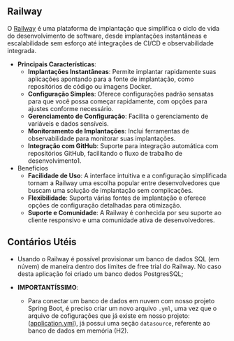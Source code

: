 ## Railway

O [Railway](https://Railway.app) é uma plataforma de implantação que simplifica o ciclo de vida do desenvolvimento de software, desde implantações instantâneas e escalabilidade sem esforço até integrações de CI/CD e observabilidade integrada.

* **Principais Características**:
    * **Implantações Instantâneas**: Permite implantar rapidamente suas aplicações apontando para a fonte de implantação, como repositórios de código ou imagens Docker.
    * **Configuração Simples**: Oferece configurações padrão sensatas para que você possa começar rapidamente, com opções para ajustes conforme necessário.
    * **Gerenciamento de Configuração**: Facilita o gerenciamento de variáveis e dados sensíveis.
    * **Monitoramento de Implantações**: Inclui ferramentas de observabilidade para monitorar suas implantações.
    * **Integração com GitHub**: Suporte para integração automática com repositórios GitHub, facilitando o fluxo de trabalho de desenvolvimento1.
* Benefícios
    * **Facilidade de Uso**: A interface intuitiva e a configuração simplificada tornam a Railway uma escolha popular entre desenvolvedores que buscam uma solução de implantação sem complicações.
    * **Flexibilidade**: Suporta várias fontes de implantação e oferece opções de configuração detalhadas para otimização.
    * **Suporte e Comunidade**: A Railway é conhecida por seu suporte ao cliente responsivo e uma comunidade ativa de desenvolvedores.

## Contários Utéis
* Usando o Railway é possível provisionar um banco de dados SQL (em núvem) de maneira dentro dos limites de free trial do Railway. No caso desta aplicação foi criado um banco dedos PostgresSQL;

* **IMPORTANTÍSSIMO**:
    * Para conectar um banco de dados em nuvem com nosso projeto Spring Boot, é preciso criar um novo arquivo ```.yml```, uma vez que o arquivo de cofigurações que já existe em nosso projeto: ([application.yml](application.yml)), já possui uma seção ```datasource```, referente ao banco de dados em memória (H2).